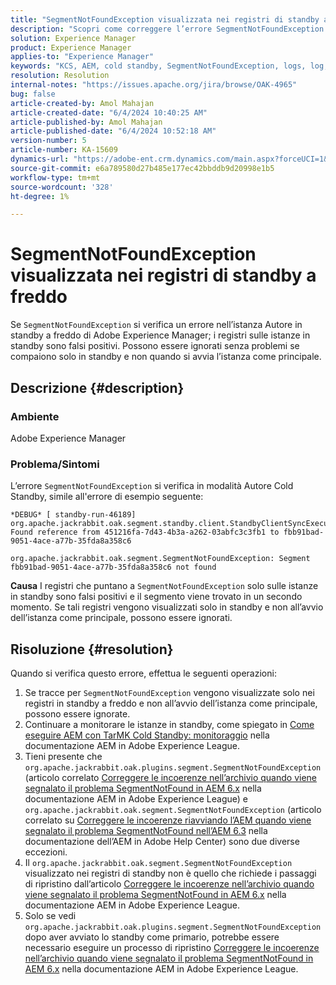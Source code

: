 ```yaml
---
title: "SegmentNotFoundException visualizzata nei registri di standby a freddo"
description: "Scopri come correggere l’errore SegmentNotFoundException nell’istanza Autore in standby a freddo in Adobe Experience Manager."
solution: Experience Manager
product: Experience Manager
applies-to: "Experience Manager"
keywords: "KCS, AEM, cold standby, SegmentNotFoundException, logs, log, Adobe Experience Manager"
resolution: Resolution
internal-notes: "https://issues.apache.org/jira/browse/OAK-4965"
bug: false
article-created-by: Amol Mahajan
article-created-date: "6/4/2024 10:40:25 AM"
article-published-by: Amol Mahajan
article-published-date: "6/4/2024 10:52:18 AM"
version-number: 5
article-number: KA-15609
dynamics-url: "https://adobe-ent.crm.dynamics.com/main.aspx?forceUCI=1&pagetype=entityrecord&etn=knowledgearticle&id=3dad98d8-5e22-ef11-840b-6045bd006704"
source-git-commit: e6a789580d27b485e177ec42bbddb9d20998e1b5
workflow-type: tm+mt
source-wordcount: '328'
ht-degree: 1%

---
```


# SegmentNotFoundException visualizzata nei registri di standby a freddo


Se `SegmentNotFoundException` si verifica un errore nell’istanza Autore in standby a freddo di Adobe Experience Manager; i registri sulle istanze in standby sono falsi positivi. Possono essere ignorati senza problemi se compaiono solo in standby e non quando si avvia l’istanza come principale.

## Descrizione {#description}


### Ambiente

Adobe Experience Manager



### Problema/Sintomi

L’errore `SegmentNotFoundException` si verifica in modalità Autore Cold Standby, simile all&#39;errore di esempio seguente:


```
*DEBUG* [ standby-run-46189]  org.apache.jackrabbit.oak.segment.standby.client.StandbyClientSyncExecution Found reference from 451216fa-7d43-4b3a-a262-03abfc3c3fb1 to fbb91bad-9051-4ace-a77b-35fda8a358c6

org.apache.jackrabbit.oak.segment.SegmentNotFoundException: Segment fbb91bad-9051-4ace-a77b-35fda8a358c6 not found
```


<b>Causa</b>
I registri che puntano a `SegmentNotFoundException` solo sulle istanze in standby sono falsi positivi e il segmento viene trovato in un secondo momento.
Se tali registri vengono visualizzati solo in standby e non all’avvio dell’istanza come principale, possono essere ignorati.




## Risoluzione {#resolution}


Quando si verifica questo errore, effettua le seguenti operazioni:

1. Se tracce per `SegmentNotFoundException` vengono visualizzate solo nei registri in standby a freddo e non all’avvio dell’istanza come principale, possono essere ignorate.
2. Continuare a monitorare le istanze in standby, come spiegato in [Come eseguire AEM con TarMK Cold Standby: monitoraggio](https://docs.adobe.com/content/help/en/experience-manager-65/deploying/deploying/tarmk-cold-standby.html#monitoring) nella documentazione AEM in Adobe Experience League.
3. Tieni presente che `org.apache.jackrabbit.oak.plugins.segment.SegmentNotFoundException` (articolo correlato [Correggere le incoerenze nell’archivio quando viene segnalato il problema SegmentNotFound in AEM 6.x](https://helpx.adobe.com/experience-manager/kb/fix-inconsistencies-in-the-repository-when-segmentnotfound-issue.html) nella documentazione AEM in Adobe Experience League) e `org.apache.jackrabbit.oak.segment.SegmentNotFoundException` (articolo correlato su [Correggere le incoerenze riavviando l’AEM quando viene segnalato il problema SegmentNotFound nell’AEM 6.3](https://helpx.adobe.com/au/experience-manager/kb/fix-inconsistencies-by-restarting-AEM-when-segmentNotFound-issue-is-reported-in-AEM.html) nella documentazione dell’AEM in Adobe Help Center) sono due diverse eccezioni.
4. Il `org.apache.jackrabbit.oak.segment.SegmentNotFoundException` visualizzato nei registri di standby non è quello che richiede i passaggi di ripristino dall’articolo [Correggere le incoerenze nell’archivio quando viene segnalato il problema SegmentNotFound in AEM 6.x](https://helpx.adobe.com/experience-manager/kb/fix-inconsistencies-in-the-repository-when-segmentnotfound-issue.html) nella documentazione AEM in Adobe Experience League.
5. Solo se vedi `org.apache.jackrabbit.oak.plugins.segment.SegmentNotFoundException` dopo aver avviato lo standby come primario, potrebbe essere necessario eseguire un processo di ripristino [Correggere le incoerenze nell’archivio quando viene segnalato il problema SegmentNotFound in AEM 6.x](https://helpx.adobe.com/experience-manager/kb/fix-inconsistencies-in-the-repository-when-segmentnotfound-issue.html) nella documentazione AEM in Adobe Experience League.


